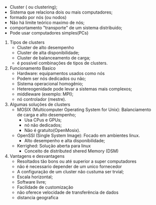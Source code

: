 - Cluster ( ou clustering);
- Sistema que relaciona dois ou mais computadores;
- formado por nós (ou nodos)
- Não há limite teórico maximo de nós;
- comportamento "transporte" de um sistema distribuido;
- Pode usar computadores simples(PCs)
1. Tipos de clusters
	- Cluster de alto desempenho
	- Cluster de alta disponibilidade;
	- Cluster de balanceamento de carga;
	- é possivel combinações de tipos de clusters.
2. Funcionamento Basico
	- Hardware: equipamentos usados como nós
	- Podem ser nós dedicados ou não;
	- Sistema operacional homogênio;
	- Hetereogenidade pode levar a sistemas mais complexos;
	- middleware (exemplo: MPI);
	- nó controlador (mestre).
3. Algumas soluções de clusters
	- MOSIX (Multicomputer Operating System for Unix): Balanciamento de carga e alto desempenho;
		- Usa CPus e GPUs;
		- nó não dedicados;
		- Não é gratuito(OpenMosix).
	- OpenSSI (Single System Image): Focado em ambientes linux.
		- Alto desempenho e alta disponibilidade;
	- Kerrighed: Solução aberta para linux
		- Conceito de distributed shered Memory (DSM)
4. Vantagens e desvantagens
	- Resoltados tão bons ou até superior a super computadores
	- não é necessario depender de um unico fornecedor
	- A configuração de um cluster não custuma ser trvial;
	- Escala horizontal;
	- Software livre;
	- Facilidade de customização 
	- não oferece velocidade de transferência de dados
	- distancia geografica